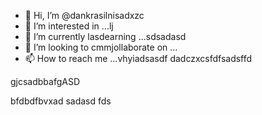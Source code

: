 - 👋 Hi, I’m @dankrasilnisadxzc
- 👀 I’m interested in ...lj
- 🌱 I’m currently lasdearning ...sdsadasd
- 💞️ I’m looking to cmmjollaborate on ...
- 📫 How to reach me ...vhyiadsasdf
dadczxcsfdfsadsffd
<!---bvcfqw21пsdkj.
--->gjcsadbbafgASD
bfdbdfbvxad
sadasd
fds
